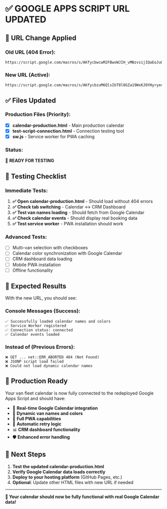 # ✅ GOOGLE APPS SCRIPT URL UPDATED

## 🔄 **URL Change Applied**

### **Old URL** (404 Error):
```
https://script.google.com/macros/s/AKfycbwcwM2FBwoWJIH_vMNzvsijIQaEoJuGZpRK43scdhwhQxF7E7PqXExfk9iTFg8DXhUg/exec
```

### **New URL** (Active):
```
https://script.google.com/macros/s/AKfycbzuM6QlsIbT8l8GZa19WxKJOYHyryecuz1rpg1wkEKJXFs6cvZggICnrhg1gzir2tEv/exec
```

## ✅ **Files Updated**

### **Production Files** (Priority):
- [x] **calendar-production.html** - Main production calendar
- [x] **test-script-connection.html** - Connection testing tool
- [x] **sw.js** - Service worker for PWA caching

### **Status**: 
🎉 **READY FOR TESTING**

## 🧪 **Testing Checklist**

### **Immediate Tests**:
1. **✅ Open calendar-production.html** - Should load without 404 errors
2. **✅ Check tab switching** - Calendar ↔ CRM Dashboard
3. **✅ Test van names loading** - Should fetch from Google Calendar
4. **✅ Check calendar events** - Should display real booking data
5. **✅ Test service worker** - PWA installation should work

### **Advanced Tests**:
- [ ] Multi-van selection with checkboxes
- [ ] Calendar color synchronization with Google Calendar
- [ ] CRM dashboard data loading
- [ ] Mobile PWA installation
- [ ] Offline functionality

## 🎯 **Expected Results**

With the new URL, you should see:

### **Console Messages** (Success):
```
✅ Successfully loaded calendar names and colors
✅ Service Worker registered
✅ Connection status: connected
✅ Calendar events loaded
```

### **Instead of** (Previous Errors):
```
❌ GET ... net::ERR_ABORTED 404 (Not Found)
❌ JSONP script load failed
❌ Could not load dynamic calendar names
```

## 🚀 **Production Ready**

Your van fleet calendar is now fully connected to the redeployed Google Apps Script and should have:

- 📅 **Real-time Google Calendar integration**
- 🎨 **Dynamic van names and colors**
- 📱 **Full PWA capabilities**
- 🔄 **Automatic retry logic**
- 📊 **CRM dashboard functionality**
- 🛡️ **Enhanced error handling**

## 📝 **Next Steps**

1. **Test the updated calendar-production.html**
2. **Verify Google Calendar data loads correctly**
3. **Deploy to your hosting platform** (GitHub Pages, etc.)
4. **Optional**: Update other HTML files with new URL if needed

---

**🎉 Your calendar should now be fully functional with real Google Calendar data!**
